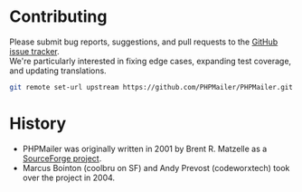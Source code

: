 # Contributing
Please submit bug reports, suggestions, and pull requests to the [GitHub issue tracker](https://github.com/PHPMailer/PHPMailer/issues).  
We're particularly interested in fixing edge cases, expanding test coverage, and updating translations.

```bash
git remote set-url upstream https://github.com/PHPMailer/PHPMailer.git
```

# History
- PHPMailer was originally written in 2001 by Brent R. Matzelle as a [SourceForge project](https://sourceforge.net/projects/phpmailer/).
- Marcus Bointon (coolbru on SF) and Andy Prevost (codeworxtech) took over the project in 2004.
